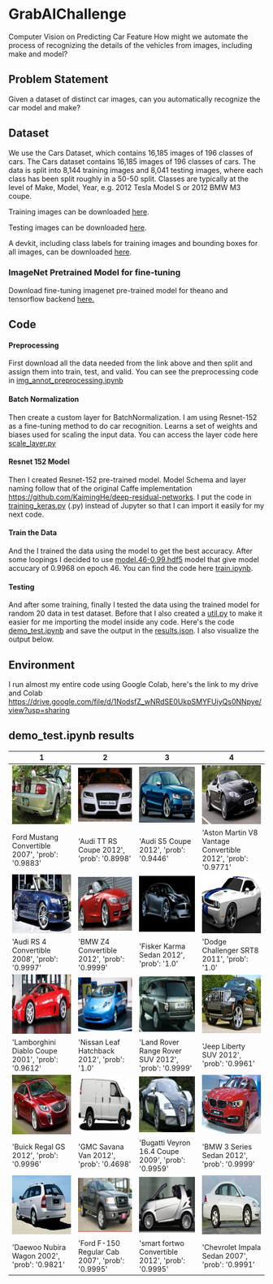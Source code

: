 # GrabAIChallenge

Computer Vision on Predicting Car Feature
How might we automate the process of recognizing the details of the vehicles from images, including make and model?

## Problem Statement
Given a dataset of distinct car images, can you automatically recognize the car model and make?

## Dataset
We use the Cars Dataset, which contains 16,185 images of 196 classes of cars. The Cars dataset contains 16,185 images of 196 classes of cars. The data is split into 8,144 training images and 8,041 testing images, where each class has been split roughly in a 50-50 split. Classes are typically at the level of Make, Model, Year, e.g. 2012 Tesla Model S or 2012 BMW M3 coupe.

Training images can be downloaded <a href=http://imagenet.stanford.edu/internal/car196/cars_train.tgz>here</a>. 

Testing images can be downloaded <a href=http://imagenet.stanford.edu/internal/car196/cars_test.tgz>here</a>. 

A devkit, including class labels for training images and bounding boxes for all images, can be downloaded <a href=https://ai.stanford.edu/~jkrause/cars/car_devkit.tgz>here</a>.

### ImageNet Pretrained Model for fine-tuning
Download fine-tuning imagenet pre-trained model for theano and tensorflow backend <a href = https://gist.github.com/flyyufelix/7e2eafb149f72f4d38dd661882c554a6>here.</a>

## Code

#### Preprocessing

First download all the data needed from the link above and then split and assign them into train, test, and valid. You can see the preprocessing code in <a href = https://github.com/AnggaPradiktas/GrabAIChallenge/blob/master/img_annot_preprocessing.ipynb>img_annot_preprocessing.ipynb</a>

#### Batch Normalization
Then create a custom layer for BatchNormalization. I am using Resnet-152 as a fine-tuning method to do car recognition. Learns a set of weights and biases used for scaling the input data. You can access the layer code here <a href = https://github.com/AnggaPradiktas/GrabAIChallenge/blob/master/scale_layer.py>scale_layer.py</a>

#### Resnet 152 Model
Then I created Resnet-152 pre-trained model. Model Schema and layer naming follow that of the original Caffe implementation https://github.com/KaimingHe/deep-residual-networks. I put the code in <a href=https://github.com/AnggaPradiktas/GrabAIChallenge/blob/master/training_keras.py>training_keras.py</a> (.py) instead of Jupyter so that I can import it easily for my next code.

#### Train the Data
And the I trained the data using the model to get the best accuracy. After some loopings I decided to use [model.46-0.99.hdf5](https://drive.google.com/file/d/10JIhvdwyitwrE1tURktU39b54_KxpUPq/view?usp=sharing) model that give model accucary of 0.9968 on epoch 46. You can find the code here <a href=https://github.com/AnggaPradiktas/GrabAIChallenge/blob/master/train.ipynb>train.ipynb</a>.

#### Testing
And after some training, finally I tested the data using the trained model for random 20 data in test dataset. Before that I also created a [util.py](https://github.com/AnggaPradiktas/GrabAIChallenge/blob/master/utils.py) to make it easier for me importing the model inside any code. Here's the code [demo_test.ipynb](https://github.com/AnggaPradiktas/GrabAIChallenge/blob/master/demo_test.ipynb) and save the output in the [results.json](https://github.com/AnggaPradiktas/GrabAIChallenge/blob/master/results.json). I also visualize the output below.


## Environment
I run almost my entire code using Google Colab, here's the link to my drive and Colab https://drive.google.com/file/d/1NodsfZ_wNRdSE0UkpSMYFUiyQs0NNpye/view?usp=sharing


## demo_test.ipynb results

1 | 2 | 3 | 4 |
|---|---|---|---|
|![image](https://github.com/AnggaPradiktas/GrabAIChallenge/blob/master/results_img/0.jpg)  | ![image](https://github.com/AnggaPradiktas/GrabAIChallenge/blob/master/results_img/1.jpg) | ![image](https://github.com/AnggaPradiktas/GrabAIChallenge/blob/master/results_img/2.jpg)|![image](https://github.com/AnggaPradiktas/GrabAIChallenge/blob/master/results_img/3.jpg) |
|Ford Mustang Convertible 2007', 'prob': '0.9883'|'Audi TT RS Coupe 2012', 'prob': '0.8998'|'Audi S5 Coupe 2012', 'prob': '0.9446'|'Aston Martin V8 Vantage Convertible 2012', 'prob': '0.9771'|
|![image](https://github.com/AnggaPradiktas/GrabAIChallenge/blob/master/results_img/4.jpg)  | ![image](https://github.com/AnggaPradiktas/GrabAIChallenge/blob/master/results_img/5.jpg) | ![image](https://github.com/AnggaPradiktas/GrabAIChallenge/blob/master/results_img/6.jpg)|![image](https://github.com/AnggaPradiktas/GrabAIChallenge/blob/master/results_img/7.jpg) |
|'Audi RS 4 Convertible 2008', 'prob': '0.9997'|'BMW Z4 Convertible 2012', 'prob': '0.9999'|'Fisker Karma Sedan 2012', 'prob': '1.0'|'Dodge Challenger SRT8 2011', 'prob': '1.0'|
|![image](https://github.com/AnggaPradiktas/GrabAIChallenge/blob/master/results_img/8.jpg)  | ![image](https://github.com/AnggaPradiktas/GrabAIChallenge/blob/master/results_img/9.jpg) | ![image](https://github.com/AnggaPradiktas/GrabAIChallenge/blob/master/results_img/10.jpg)|![image](https://github.com/AnggaPradiktas/GrabAIChallenge/blob/master/results_img/11.jpg) |
|'Lamborghini Diablo Coupe 2001', 'prob': '0.9612'|'Nissan Leaf Hatchback 2012', 'prob': '1.0'|'Land Rover Range Rover SUV 2012', 'prob': '0.9999'|'Jeep Liberty SUV 2012', 'prob': '0.9961'|
|![image](https://github.com/AnggaPradiktas/GrabAIChallenge/blob/master/results_img/12.jpg)  | ![image](https://github.com/AnggaPradiktas/GrabAIChallenge/blob/master/results_img/13.jpg) | ![image](https://github.com/AnggaPradiktas/GrabAIChallenge/blob/master/results_img/14.jpg)|![image](https://github.com/AnggaPradiktas/GrabAIChallenge/blob/master/results_img/15.jpg) |
|'Buick Regal GS 2012', 'prob': '0.9996'|'GMC Savana Van 2012', 'prob': '0.4698'|'Bugatti Veyron 16.4 Coupe 2009', 'prob': '0.9959'|'BMW 3 Series Sedan 2012', 'prob': '0.9999'|
|![image](https://github.com/AnggaPradiktas/GrabAIChallenge/blob/master/results_img/16.jpg)  | ![image](https://github.com/AnggaPradiktas/GrabAIChallenge/blob/master/results_img/17.jpg) | ![image](https://github.com/AnggaPradiktas/GrabAIChallenge/blob/master/results_img/18.jpg)|![image](https://github.com/AnggaPradiktas/GrabAIChallenge/blob/master/results_img/19.jpg) |
|'Daewoo Nubira Wagon 2002', 'prob': '0.9821'|'Ford F-150 Regular Cab 2007', 'prob': '0.9995'|'smart fortwo Convertible 2012', 'prob': '0.9995'|'Chevrolet Impala Sedan 2007', 'prob': '0.9991'|



